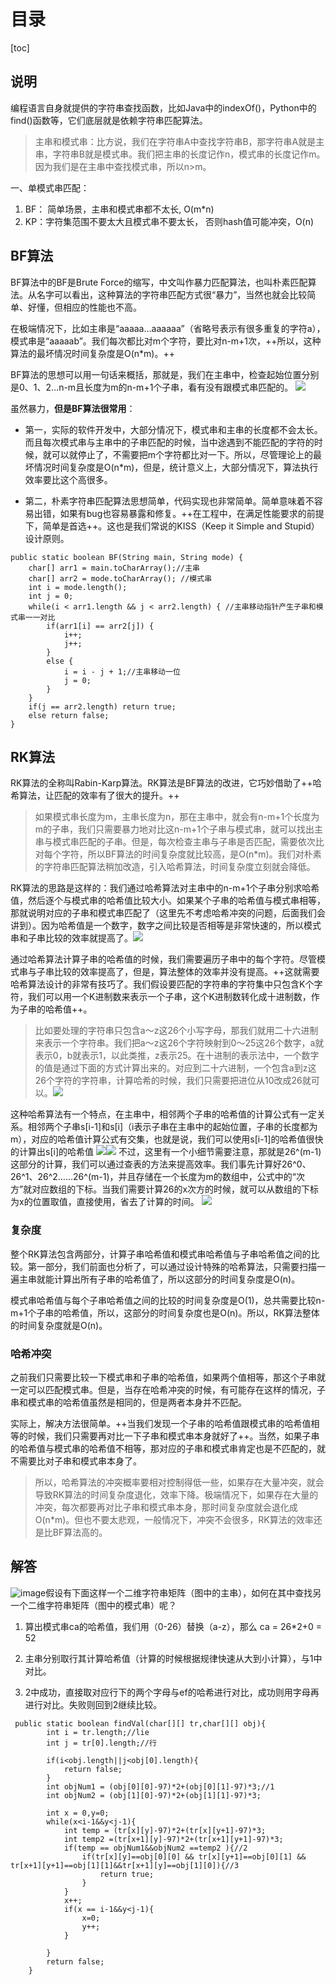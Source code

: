 # 目录
[toc]

## 说明
编程语言自身就提供的字符串查找函数，比如Java中的indexOf()，Python中的find()函数等，它们底层就是依赖字符串匹配算法。

>主串和模式串：比方说，我们在字符串A中查找字符串B，那字符串A就是主串，字符串B就是模式串。我们把主串的长度记作n，模式串的长度记作m。因为我们是在主串中查找模式串，所以n>m。

一、单模式串匹配：
1. BF： 简单场景，主串和模式串都不太长, O(m*n)
2. KP：字符集范围不要太大且模式串不要太长， 否则hash值可能冲突，O(n)


## BF算法
BF算法中的BF是Brute Force的缩写，中文叫作暴力匹配算法，也叫朴素匹配算法。从名字可以看出，这种算法的字符串匹配方式很“暴力”，当然也就会比较简单、好懂，但相应的性能也不高。

在极端情况下，比如主串是“aaaaa…aaaaaa”（省略号表示有很多重复的字符a），模式串是“aaaaab”。我们每次都比对m个字符，要比对n-m+1次，++所以，这种算法的最坏情况时间复杂度是O(n*m)。++

BF算法的思想可以用一句话来概括，那就是，我们在主串中，检查起始位置分别是0、1、2…n-m且长度为m的n-m+1个子串，看有没有跟模式串匹配的。
![](https://raw.githubusercontent.com/binbinbin5/myPics/master/imgs/20190517200136.png)



虽然暴力，**但是BF算法很常用**：
- 第一，实际的软件开发中，大部分情况下，模式串和主串的长度都不会太长。而且每次模式串与主串中的子串匹配的时候，当中途遇到不能匹配的字符的时候，就可以就停止了，不需要把m个字符都比对一下。所以，尽管理论上的最坏情况时间复杂度是O(n*m)，但是，统计意义上，大部分情况下，算法执行效率要比这个高很多。

- 第二，朴素字符串匹配算法思想简单，代码实现也非常简单。简单意味着不容易出错，如果有bug也容易暴露和修复。++在工程中，在满足性能要求的前提下，简单是首选++。这也是我们常说的KISS（Keep it Simple and Stupid）设计原则。



```
public static boolean BF(String main, String mode) {
    char[] arr1 = main.toCharArray();//主串
    char[] arr2 = mode.toCharArray(); //模式串
    int i = mode.length();
    int j = 0;
    while(i < arr1.length && j < arr2.length) { //主串移动指针产生子串和模式串一一对比
        if(arr1[i] == arr2[j]) {
            i++;
            j++;
        }
        else {
            i = i - j + 1;//主串移动一位
            j = 0;
        }
    }
    if(j == arr2.length) return true;
    else return false;
}
```



## RK算法
RK算法的全称叫Rabin-Karp算法。RK算法是BF算法的改进，它巧妙借助了++哈希算法，让匹配的效率有了很大的提升。++

>如果模式串长度为m，主串长度为n，那在主串中，就会有n-m+1个长度为m的子串，我们只需要暴力地对比这n-m+1个子串与模式串，就可以找出主串与模式串匹配的子串。但是，每次检查主串与子串是否匹配，需要依次比对每个字符，所以BF算法的时间复杂度就比较高，是O(n*m)。我们对朴素的字符串匹配算法稍加改造，引入哈希算法，时间复杂度立刻就会降低。

RK算法的思路是这样的：我们通过哈希算法对主串中的n-m+1个子串分别求哈希值，然后逐个与模式串的哈希值比较大小。如果某个子串的哈希值与模式串相等，那就说明对应的子串和模式串匹配了（这里先不考虑哈希冲突的问题，后面我们会讲到）。因为哈希值是一个数字，数字之间比较是否相等是非常快速的，所以模式串和子串比较的效率就提高了。![](https://raw.githubusercontent.com/binbinbin5/myPics/master/imgs/20190517200627.png)

通过哈希算法计算子串的哈希值的时候，我们需要遍历子串中的每个字符。尽管模式串与子串比较的效率提高了，但是，算法整体的效率并没有提高。++这就需要哈希算法设计的非常有技巧了。我们假设要匹配的字符串的字符集中只包含K个字符，我们可以用一个K进制数来表示一个子串，这个K进制数转化成十进制数，作为子串的哈希值++。

>比如要处理的字符串只包含a～z这26个小写字母，那我们就用二十六进制来表示一个字符串。我们把a～z这26个字符映射到0～25这26个数字，a就表示0，b就表示1，以此类推，z表示25。在十进制的表示法中，一个数字的值是通过下面的方式计算出来的。对应到二十六进制，一个包含a到z这26个字符的字符串，计算哈希的时候，我们只需要把进位从10改成26就可以。![](https://raw.githubusercontent.com/binbinbin5/myPics/master/imgs/20190517200743.png)

这种哈希算法有一个特点，在主串中，相邻两个子串的哈希值的计算公式有一定关系。相邻两个子串s[i-1]和s[i]（i表示子串在主串中的起始位置，子串的长度都为m），对应的哈希值计算公式有交集，也就是说，我们可以使用s[i-1]的哈希值很快的计算出s[i]的哈希值
![](https://raw.githubusercontent.com/binbinbin5/myPics/master/imgs/20190517200913.png)![](https://raw.githubusercontent.com/binbinbin5/myPics/master/imgs/20190517200957.png)
不过，这里有一个小细节需要注意，那就是26^(m-1)这部分的计算，我们可以通过查表的方法来提高效率。我们事先计算好26^0、26^1、26^2……26^(m-1)，并且存储在一个长度为m的数组中，公式中的“次方”就对应数组的下标。当我们需要计算26的x次方的时候，就可以从数组的下标为x的位置取值，直接使用，省去了计算的时间。
![](https://raw.githubusercontent.com/binbinbin5/myPics/master/imgs/20190517201128.png)


### 复杂度
整个RK算法包含两部分，计算子串哈希值和模式串哈希值与子串哈希值之间的比较。第一部分，我们前面也分析了，可以通过设计特殊的哈希算法，只需要扫描一遍主串就能计算出所有子串的哈希值了，所以这部分的时间复杂度是O(n)。

模式串哈希值与每个子串哈希值之间的比较的时间复杂度是O(1)，总共需要比较n-m+1个子串的哈希值，所以，这部分的时间复杂度也是O(n)。所以，RK算法整体的时间复杂度就是O(n)。

### 哈希冲突
之前我们只需要比较一下模式串和子串的哈希值，如果两个值相等，那这个子串就一定可以匹配模式串。但是，当存在哈希冲突的时候，有可能存在这样的情况，子串和模式串的哈希值虽然是相同的，但是两者本身并不匹配。

实际上，解决方法很简单。++当我们发现一个子串的哈希值跟模式串的哈希值相等的时候，我们只需要再对比一下子串和模式串本身就好了++。当然，如果子串的哈希值与模式串的哈希值不相等，那对应的子串和模式串肯定也是不匹配的，就不需要比对子串和模式串本身了。

>所以，哈希算法的冲突概率要相对控制得低一些，如果存在大量冲突，就会导致RK算法的时间复杂度退化，效率下降。极端情况下，如果存在大量的冲突，每次都要再对比子串和模式串本身，那时间复杂度就会退化成O(n*m)。但也不要太悲观，一般情况下，冲突不会很多，RK算法的效率还是比BF算法高的。

## 解答

![image](AA77DE1584EB4390B43196DCFAA20D6A)假设有下面这样一个二维字符串矩阵（图中的主串），如何在其中查找另一个二维字符串矩阵（图中的模式串）呢？

1. 算出模式串ca的哈希值，我们用（0-26）替换（a-z），那么 ca = 26*2+0 = 52

2. 主串分别取行其计算哈希值（计算的时候根据规律快速从大到小计算），与1中对比。

3. 2中成功，直接取对应行下的两个字母与ef的哈希进行对比，成功则用字母再进行对比。失败则回到2继续比较。

```
 public static boolean findVal(char[][] tr,char[][] obj){
        int i = tr.length;//lie
        int j = tr[0].length;//行

        if(i<obj.length||j<obj[0].length){
            return false;
        }
        int objNum1 = (obj[0][0]-97)*2+(obj[0][1]-97)*3;//1
        int objNum2 = (obj[1][0]-97)*2+(obj[1][1]-97)*3;

        int x = 0,y=0;
        while(x<i-1&&y<j-1){
            int temp = (tr[x][y]-97)*2+(tr[x][y+1]-97)*3;
            int temp2 =(tr[x+1][y]-97)*2+(tr[x+1][y+1]-97)*3;
            if(temp == objNum1&&objNum2 ==temp2 ){//2
                if(tr[x][y]==obj[0][0] && tr[x][y+1]==obj[0][1] && tr[x+1][y+1]==obj[1][1]&&tr[x+1][y]==obj[1][0]){//3
                    return true;
                }
            }
            x++;
            if(x == i-1&&y<j-1){
                x=0;
                y++;
            }

        }
        return false;
    }
```
